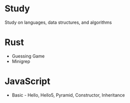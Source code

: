 # Study
Study on languages, data structures, and algorithms

# Rust
- Guessing Game
- Minigrep

# JavaScript
- Basic - Hello, Hello5, Pyramid, Constructor, Inheritance

